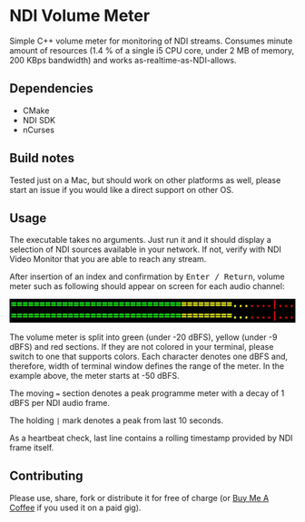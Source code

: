 # NDI Volume Meter

Simple C++ volume meter for monitoring of NDI streams. Consumes minute amount of resources (1.4 % of a single i5 CPU
core, under 2 MB of memory, 200 KBps bandwidth) and works as-realtime-as-NDI-allows.

## Dependencies

- CMake
- NDI SDK
- nCurses

## Build notes

Tested just on a Mac, but should work on other platforms as well, please start an issue if you would like a direct
support on other OS.

## Usage

The executable takes no arguments. Just run it and it should display a selection of NDI sources available in your
network. If not, verify with NDI Video Monitor that you are able to reach any stream.

After insertion of an index and confirmation by <kbd>Enter / Return</kbd>, volume meter such as following should appear
on screen for each audio channel:

![volume meter](doc/volume.gif)

The volume meter is split into green (under -20 dBFS), yellow (under -9 dBFS) and red sections. If they are not colored
in your terminal, please switch to one that supports colors. Each character denotes one dBFS and, therefore, width of
terminal window defines the range of the meter. In the example above, the meter starts at -50 dBFS.

The moving `=` section denotes a peak programme meter with a decay of 1 dBFS per NDI audio frame.

The holding `|` mark denotes a peak from last 10 seconds.

As a heartbeat check, last line contains a rolling timestamp provided by NDI frame itself.

## Contributing

Please use, share, fork or distribute it for free of charge
(or <a href="https://www.buymeacoffee.com/petrpulc" target="_blank">Buy Me A Coffee</a> if you used it on a paid gig).